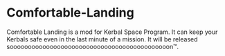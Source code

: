 # Comfortable-Landing
Comfortable Landing is a mod for Kerbal Space Program.
It can keep your Kerbals safe even in the last minute of a mission.
It will be released soooooooooooooooooooooooooooooooooooooooooooon™.
